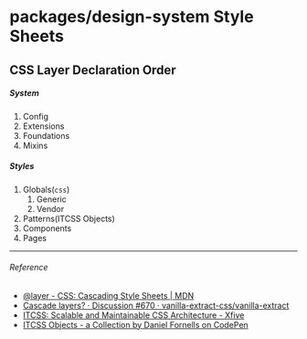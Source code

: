 # packages/design-system Style Sheets

## CSS Layer Declaration Order

##### System

1. Config
1. Extensions
1. Foundations
1. Mixins

##### Styles

1. Globals(`css`)
   1. Generic
   1. Vendor
1. Patterns(ITCSS Objects)
1. Components
1. Pages

---

###### Reference

- [@layer - CSS: Cascading Style Sheets | MDN](https://developer.mozilla.org/en-US/docs/Web/CSS/@layer)
- [Cascade layers? · Discussion #670 · vanilla-extract-css/vanilla-extract](https://github.com/vanilla-extract-css/vanilla-extract/discussions/670)
- [ITCSS: Scalable and Maintainable CSS Architecture - Xfive](https://www.xfive.co/blog/itcss-scalable-maintainable-css-architecture/)
- [ITCSS Objects - a Collection by Daniel Fornells on CodePen](https://codepen.io/collection/DmzVOM/)
